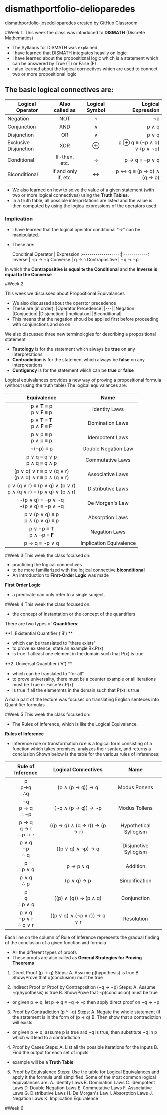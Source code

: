 # dismathportfolio-delioparedes
dismathportfolio-josedelioparedes created by GitHub Classroom

#Week 1:
This week the class was introduced to **DISMATH** (Discrete Mathematics)
- The Syllabus for DISMATH was explained
- I have learned that DISMATH integrates heavily on logic
- I have learned about the propositional logic which is a statement which can be answered by True (T) or False (F)
- I also learned about the logical connectives which are used to connect two or more propositional logic
## The basic logical connectives are: 

| Logical Operator                     |Also called as      | Logical Symbol   | Logical Expression              |
| -------------------------------------|:------------------:|:----------------:|--------------------------------:|
|            Negation                  |NOT                 |   ¬              |          ¬p                     |
|          Conjunction                 |AND                 |   ∧              |       p ∧ q                     |
|           Disjunction                |OR                  | ∨                |         p ∨ q                   | 
|      Exclusive Disjunction           |XOR                 | ⊕               |  p ⊕ q ≡ (¬p ∧ q)  ∨  (p ∧ ¬q)  |
|           Conditional                |If-then, etc.       |   →              |        p → q ≡ ¬p ∨ q           |
|          Biconditional               |If and only if, etc.|    ↔             |    p ↔ q ≡ (p → q) ∧ (q → p)    |

- We also learned on how to solve the value of a given statement (with two or more logical connectives) using the **Truth Tables**.
- In a truth table, all possible interpretations are listed and the value is then computed by using the logical expressions of the operators used.

### Implication
- I have learned that the logical operator conditional "→" can be manipulated. 
- These are: 

  Conditinal Operator |  Expression 
:-------------------:|:------------:
Inverse | ¬p → ¬q 
Converse | q → p 
Contrapositive | ¬q → ¬p

In which the **Contrapositive is equal to the Conditional** and the **Inverse is equal to the Converse**

#Week 2

This week we discussed about Propositional Equivalances 
- We also discussed about the operator precedence
- These are (in order):
|Operator Precedence|
|---|
|Negation|
|Conjuction|
|Disjunction|
|Implication|
|Biconditional|
- This means that the negation should be applied first before proceeding with conjunctions and so on.

We also discussed three new terminologies for describing a propositional statement
- **Tautology** is for the statement which always be **__true__** on any interpretations
- **Contradiction** is for the statement which always be **__false__** on any interpretations
- **Contigency** is for the statement which can be **__true__** or **__false__** 

Logical equivalances provides a new way of proving a propositional formula (without using the truth table)
The logical equivalances are: 

| Equivalence | Name |
| :---------: | :--: |
| p ∧ **T** ≡ p<br/> p ∨ **F** ≡ p | Identity Laws |
| p ∨ **T** ≡ **T**<br/> p ∧ **F** ≡ **F** | Domination Laws |
| p ∨ p ≡ p<br/> p ∧ p ≡ p | Idempotent Laws |
| ¬(¬p) ≡ p | Double Negation Law |
| p ∨ q ≡ q ∨ p<br/> p ∧ q ≡ q ∧ p | Commutative Laws |
| (p ∨ q) ∨ r ≡ p ∨ (q ∨ r)<br/> (p ∧ q) ∧ r ≡ p ∧ (q ∧ r)| Associative Laws |
| p ∨ (q ∧ r) ≡ (p ∨ q) ∧ (p ∨ r)<br/> p ∧ (q ∨ r) ≡ (p ∧ q) ∨ (p ∧ r)| Distributive Laws |
| ¬(p ∧ q) ≡ ¬p ∨ ¬q<br/> ¬(p ∨ q) ≡ ¬p ∧ ¬q | De Morgan's Law |
| p ∨ (p ∧ q) ≡ p<br/> p ∧ (p ∨ q) ≡ p | Absorption Laws |
| p ∨ ¬p ≡ **T**<br/> p ∧ ¬p ≡ **F** | Negation Laws |
| p → q ≡ ¬p ∨ q | Implication Equivalence |

#Week 3
This week the class focused on:
- practicing the logical connectives
- to be more familiarized with the logical connective **biconditional**
- An introduction to **First-Order Logic** was made

**First Order Logic**
- a predicate can only refer to a single subject. 

#Week 4
This week the class focused on:
- the concept of instantation or the concept of the quantifiers

There are two types of **Quantifiers**:

**1. Existential Quantifier ('Ǝ') **
- which can be translated to "there exists"
- to prove existence, state an example 
Ǝx.P(x)
- is true if atleast one element in the domain such that P(x) is true

**2. Universal Quantifier ('Ɐ') **
- which can be translated to "for all"
- to prove universality, there must be a counter example or all iterations must be True or False
Ɐx.P(x) 
- is true if all the elememnts in the domain such that P(x) is true

A main part of the lecture was focused on translating English senteces into Quantifier formulas

#Week 5
This week the class focused on:
- The Rules of Inference, which is like the Logical Equivalance.

**Rules of Inference**
- inference rule or transformation rule is a logical form consisting of a function which takes premises, analyzes their syntax, and returns a conclusion
Shown below is the table for the various rules of inferences:

 | Rule of Inference | Logical Connectives |  Name  |
 | :-------: | :--------------: | :---------: |
 | p<br/>p→q<br/>∴q |  (p ∧ (p → q)) → q  | Modus Ponens  |
 | ¬q<br/>p → q<br/>∴ ¬p  |  (¬q ∧ (p → q)) → ¬p |  Modus Tollens  |
 | p → q<br/>q → r<br/>∴ p → r  | ((p → q) ∧ (q → r)) → (p → r) |  Hypothetical Syllogism  |
 | p ∨ q<br/>¬p<br/>∴ q  | ((p ∨ q) ∧ ¬p) → q   |  Disjunctive Syllogism |
 | p<br/>∴ p ∨ q  |  p → p ∨ q  |  Addition  |
 | p ∧ q<br/>∴ p  |  (p ∧ q) → p  | Simplification  |
 |  p<br/>q<br/>∴ p ∧ q |  ((p) ∧ (q)) → (p ∧ q)  |  Conjunction  |
 | p ∨ q<br/>¬p ∨ r<br/>∴ q ∨ r  |  ((p ∨ q) ∧ (¬p ∨ r)) → q ∨ r | Resolution  |
 
Each line on the column of Rule of Inference represents the gradual finding of the conclusion of a given function and formula

- All the different types of proofs
- These proofs are also called as **General Strategies for Proving Theorems**
1. Direct Proof (p → q)
Steps: 
A. Assume p(hypothesis) is true
B. Show/Prove that q(conclusion) must be true

2. Indirect Proof or Proof by Contraposition (¬q → ¬p)
Steps:
A. Assume ¬q(hypothesis) is true
B. Show/Prove that ¬p(conclusion) must be true
- or given p → q, let p → q ≡ ¬q → ¬p then apply direct proof on ¬q → ¬p

3. Proof by Contradiction (p ^ ¬q)
Steps:
A. Negate the whole statement (if the statement is in the form of (p → q)
B. Then show that a contradiction will exists
- or given p → q, assume p is true and ¬q is true, then substitute ¬q in p which will lead to a contradiction

4. Proof by Cases
Steps:
A. List all the possible iterations for the inputs
B. Find the output for each set of inputs
- example will be a **Truth Table**

5. Proof by Equivalence
Steps:
Use the table for Logical Equivalances and apply it the formula until simplified.
Some of the most common logical equivalances are:
A. Identity Laws
B. Domination Laws
C. Idempotent Laws
D. Double Negation Laws
E. Commutative Laws
F. Associative Laws
G. Distributive Laws
H. De Morgan's Law
I. Absorption Laws
J. Negation Laws
K. Implication Equivalence

#Week 6

